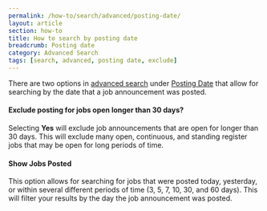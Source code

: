 ```yaml
---
permalink: /how-to/search/advanced/posting-date/
layout: article
section: how-to
title: How to search by posting date
breadcrumb: Posting date
category: Advanced Search
tags: [search, advanced, posting date, exclude]
---
```


There are two options in [advanced search](/how-to/search/advanced/) under [Posting Date](https://www.usajobs.gov/Search/AdvancedSearch/#idAdditionalOptions) that allow for searching by the date that a job announcement was posted.

#### Exclude posting for jobs open longer than 30 days?

Selecting **Yes** will exclude job announcements that are open for longer than 30 days. This will exclude many open, continuous, and standing register jobs that may be open for long periods of time.

#### Show Jobs Posted

This option allows for searching for jobs that were posted today, yesterday, or within several different periods of time (3, 5, 7, 10, 30, and 60 days). This will filter your results by the day the job announcement was posted.
